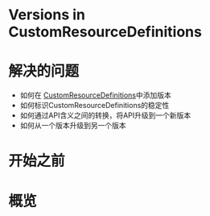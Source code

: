 # Versions in CustomResourceDefinitions

# 解决的问题

* 如何在 [CustomResourceDefinitions](https://kubernetes.io/docs/reference/generated/kubernetes-api/v1.18/#customresourcedefinition-v1beta1-apiextensions)中添加版本
* 如何标识CustomResourceDefinitions的稳定性
* 如何通过API含义之间的转换，将API升级到一个新版本
* 如何从一个版本升级到另一个版本

# 开始之前

# 概览


